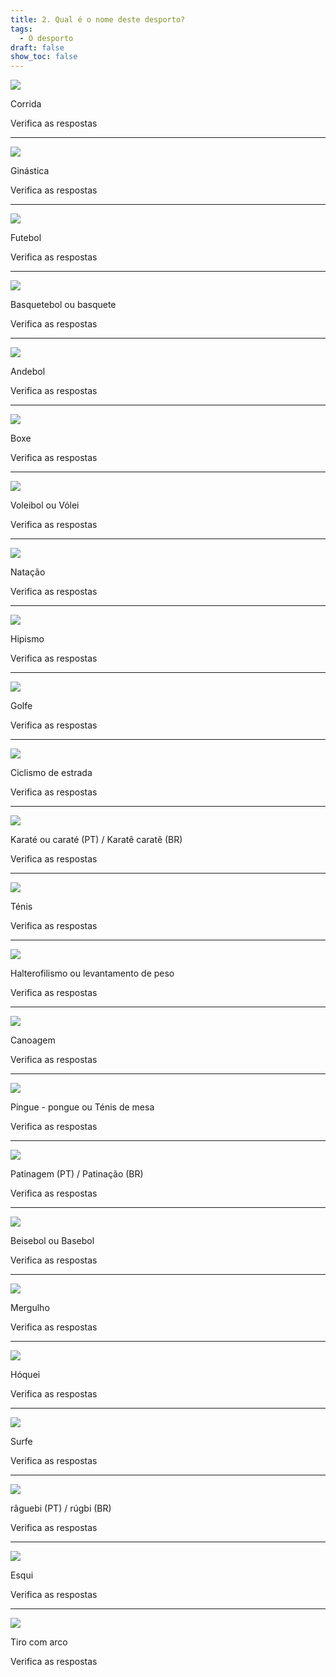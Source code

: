 ```yaml
---
title: 2. Qual é o nome deste desporto?
tags:
  - O desporto
draft: false
show_toc: false
---
```

![](/img/icons8-running-100.png)

<e-answer> Corrida </e-answer>

<e-validate> Verifica as respostas </e-validate>

- - -

![](/img/icons8-ginastica-100.png)

<e-answer> Ginástica </e-answer>

<e-validate> Verifica as respostas </e-validate>

- - -

![](/img/icons8-futebol-100.png)

<e-answer> Futebol </e-answer>

<e-validate> Verifica as respostas </e-validate>

- - -

![](/img/icons8-basquetebol-100.png)

<e-answer> Basquetebol </e-answer> ou <e-answer> basquete </e-answe>

<e-validate> Verifica as respostas </e-validate>

- - -

![](/img/icons8-andebol-100.png)

<e-answer> Andebol </e-answer>

<e-validate> Verifica as respostas </e-validate>

- - -

![](/img/icons8-boxe-100.png)

<e-answer> Boxe </e-answer>

<e-validate> Verifica as respostas </e-validate>

- - -

![](/img/icons8-voleibol-100.png)

<e-answer> Voleibol </e-answer> ou <e-answer> Vólei </e-answer>

<e-validate> Verifica as respostas </e-validate>

- - -

![](/img/icons8-natação-100.png)

<e-answer> Natação </e-answer> 

<e-validate> Verifica as respostas </e-validate>

- - -

![](/img/icons8-hipismo-100.png)

<e-answer> Hipismo </e-answer>

<e-validate> Verifica as respostas </e-validate>

- - -

![](/img/icons8-golfe-100.png)

<e-answer> Golfe </e-answer> 

<e-validate> Verifica as respostas </e-validate>

- - -

![](/img/icons8-ciclismo-de-estrada-100.png)

<e-answer> Ciclismo </e-answer> <e-answer> de </e-answer> <e-answer> estrada </e-answer>

<e-validate> Verifica as respostas </e-validate>

- - -

![](/img/karate.png)

<e-answer> Karaté </e-answer> ou  <e-answer> caraté </e-answer> (PT) / <e-answer> Karatê </e-answer> <e-answer> caratê </e-answer> (BR)

<e-validate> Verifica as respostas </e-validate>

- - -

![](/img/icons8-tenis-2-100.png)

<e-answer> Ténis </e-answer>

<e-validate> Verifica as respostas </e-validate>

- - -

![](/img/icons8-levantamento-de-peso-100.png)

<e-answer> Halterofilismo </e-answer> ou <e-answer> levantamento </e-answer> <e-answer> de </e-answer> <e-answer> peso </e-anwer>

<e-validate> Verifica as respostas </e-validate>

- - -

![](/img/icons8-canoagem-slalom-100.png)

<e-answer> Canoagem </e-answer>

<e-validate> Verifica as respostas </e-validate>

- - -

![](/img/icons8-pingue-pongue-100.png)

<e-answer> Pingue </e-answer> - <e-answer> pongue </e-answer> ou <e-answer> Ténis </e-answer> <e-answer> de </e-answer> <e-answer> mesa </e-answer>

<e-validate> Verifica as respostas </e-validate>

- - -

![](/img/icons8-patinagem100.png)

<e-answer> Patinagem </e-answer>(PT) / <e-answer> Patinação </e-answer>(BR)

<e-validate> Verifica as respostas </e-validate>

- - -

![](/img/icons8-basebol-100.png)

<e-answer> Beisebol </e-answer> ou <e-answer> Basebol </e-answer>

<e-validate> Verifica as respostas </e-validate>

- - -

![](/img/icons8-mergulho-100.png)

<e-answer> Mergulho </e-answer>

<e-validate> Verifica as respostas </e-validate>

- - -

![](/img/icons8-hoquei-100.png)

<e-answer> Hóquei </e-answer>

<e-validate> Verifica as respostas </e-validate>

- - -

![](/img/icons8-surf-100.png)

<e-answer> Surfe </e-answer>

<e-validate> Verifica as respostas </e-validate>

- - -

![](/img/icons8-raguebi-100.png)

<e-answer> râguebi </e-answer> (PT) / <e-answer> rúgbi </e-answer> (BR)

<e-validate> Verifica as respostas </e-validate>

- - -

![](/img/icons8-esqui_100.png)

<e-answer> Esqui </e-answer>

<e-validate> Verifica as respostas </e-validate>

- - -

![](/img/tiro_com_arco.png)

<e-answer> Tiro </e-answer> <e-answer> com </e-answer> <e-answer> arco </e-answer>

<e-validate> Verifica as respostas </e-validate>
